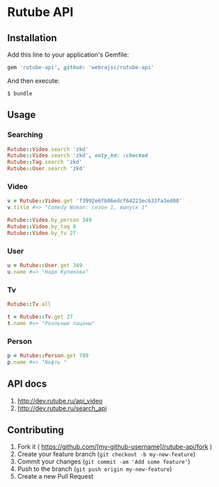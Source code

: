 # Rutube API

## Installation

Add this line to your application's Gemfile:

```ruby
gem 'rutube-api', github: 'webrajsc/rutube-api'
```

And then execute:

    $ bundle

## Usage

### Searching

```ruby
Rutube::Video.search 'zkd'
Rutube::Video.search 'zkd', only_hd: :checked
Rutube::Tag.search 'zkd'
Rutube::User.search 'zkd'
```

### Video

```ruby
v = Rutube::Video.get 'f3992e6fb86edcf64223ec633fa3ed08'
v.title #=> "Comedy Woman: сезон 1, выпуск 1"

Rutube::Video.by_person 349
Rutube::Video.by_tag 8
Rutube::Video.by_tv 27
```

### User

```ruby
u = Rutube::User.get 349
u.name #=> "Надя Куликова"
```

### Tv

```ruby
Rutube::Tv.all

t = Rutube::Tv.get 27
t.name #=> "Реальные пацаны"
```

### Person

```ruby
p = Rutube::Person.get 789
p.name #=> "Nефть "
```

## API docs

1. http://dev.rutube.ru/api_video
2. http://dev.rutube.ru/search_api

## Contributing

1. Fork it ( https://github.com/[my-github-username]/rutube-api/fork )
2. Create your feature branch (`git checkout -b my-new-feature`)
3. Commit your changes (`git commit -am 'Add some feature'`)
4. Push to the branch (`git push origin my-new-feature`)
5. Create a new Pull Request
